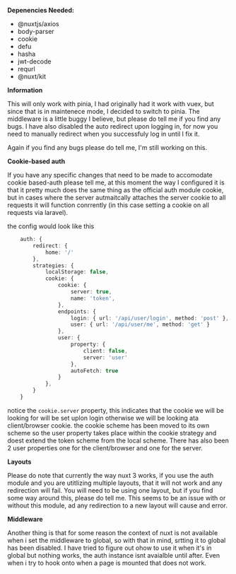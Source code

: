 **Depenencies Needed:**
- @nuxtjs/axios
- body-parser
- cookie
- defu
- hasha
- jwt-decode
- requrl
- @nuxt/kit

**Information**

This will only work with pinia, I had originally had it work with vuex, but since that is in maintenece mode, I decided to switch to pinia. 
The middleware is a little buggy I believe, but please do tell me if you find any bugs. I have also disabled the auto redirect upon logging in, for now you need to manually
redirect when you successfuly log in until I fix it.

Again if you find any bugs please do tell me, I'm still working on this.

**Cookie-based auth**

If you have any specific changes that need to be made to accomodate cookie based-auth please tell me, at this moment the way I configured it is that it pretty much does the same thing as the official auth module cookie, but in cases where the server autmaitcally attaches the server cookie to all requests it will function conrrently (in this case setting a cookie on all requests via laravel).

the config would look like this

```ts
    auth: {
        redirect: {
            home: '/'
        },
        strategies: {
            localStorage: false,
            cookie: {
                cookie: {
                    server: true,
                    name: 'token',
                },
                endpoints: {
                    login: { url: '/api/user/login', method: 'post' },
                    user: { url: '/api/user/me', method: 'get' }
                },
                user: {
                    property: {
                        client: false,
                        server: 'user'
                    },
                    autoFetch: true
                }
            },
        }
    }
```

notice the `cookie.server` property, this indicates that the cookie we will be looking for will be set uplon login otherwise we will be looking ata client/browser cookie.
the cookie scheme has been moved to its own scheme so the user property takes place within the cookie strategy and doest extend the token scheme from the local scheme. There has also been 2 user properties one for the client/browser and one for the server.

**Layouts**

Please do note that currently the way nuxt 3 works, if you use the auth module and you are utitlizing multiple layouts, that it will not work and any redirection will fail. You will need to be using one layout, but if you find some way around this, please do tell me. This  seems to be an issue with or without this module, ad any redirection to a new layout will cause and error. 

**Middleware**

Another thing is that for some reason the context of nuxt is not available when i set the middleware to global, so with that in mind, srtting it to global has been disabled. I have tried to figure out ohow to use it when it's in global but nothing works, the auth instance isnt avaialble until after. Even when i try to hook onto when a page is mounted that does not work. 
